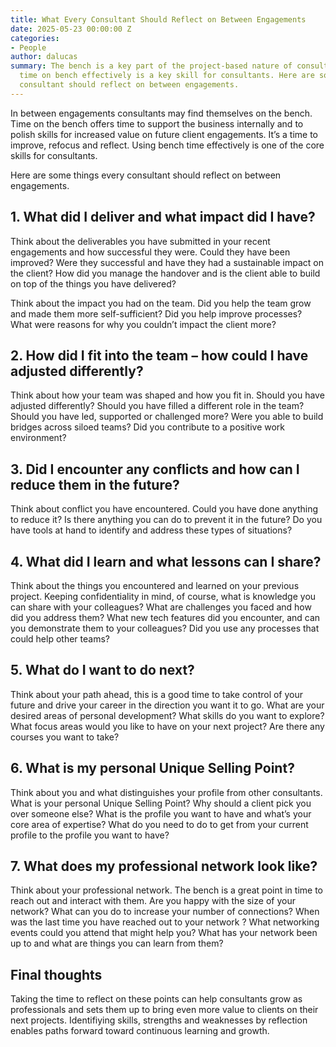```yaml
---
title: What Every Consultant Should Reflect on Between Engagements
date: 2025-05-23 00:00:00 Z
categories:
- People
author: dalucas
summary: The bench is a key part of the project-based nature of consulting and managing
  time on bench effectively is a key skill for consultants. Here are some things every
  consultant should reflect on between engagements.
---
```


In between engagements consultants may find themselves on the bench. Time on the bench offers time to support the business internally and to polish skills for increased value on future client engagements. It’s a time to improve, refocus and reflect. Using bench time effectively is one of the core skills for consultants.

Here are some things every consultant should reflect on between engagements.

## 1. What did I deliver and what impact did I have?

Think about the deliverables you have submitted in your recent engagements and how successful they were. Could they have been improved? Were they successful and have they had a sustainable impact on the client? How did you manage the handover and is the client able to build on top of the things you have delivered?

Think about the impact you had on the team. Did you help the team grow and made them more self-sufficient? Did you help improve processes? What were reasons for why you couldn’t impact the client more?

## 2. How did I fit into the team – how could I have adjusted differently?

Think about how your team was shaped and how you fit in. Should you have adjusted differently? Should you have filled a different role in the team? Should you have led, supported or challenged more? Were you able to build bridges across siloed teams? Did you contribute to a positive work environment?

## 3. Did I encounter any conflicts and how can I reduce them in the future?

Think about conflict you have encountered. Could you have done anything to reduce it? Is there anything you can do to prevent it in the future? Do you have tools at hand to identify and address these types of situations?

## 4. What did I learn and what lessons can I share?

Think about the things you encountered and learned on your previous project. Keeping confidentiality in mind, of course, what is knowledge you can share with your colleagues? What are challenges you faced and how did you address them? What new tech features did you encounter, and can you demonstrate them to your colleagues? Did you use any processes that could help other teams?

## 5. What do I want to do next?

Think about your path ahead, this is a good time to take control of your future and drive your career in the direction you want it to go. What are your desired areas of personal development? What skills do you want to explore? What focus areas would you like to have on your next project? Are there any courses you want to take?

## 6. What is my personal Unique Selling Point?

Think about you and what distinguishes your profile from other consultants. What is your personal Unique Selling Point? Why should a client pick you over someone else? What is the profile you want to have and what’s your core area of expertise? What do you need to do to get from your current profile to the profile you want to have?

## 7. What does my professional network look like? 

Think about your professional network. The bench is a great point in time to reach out and interact with them. Are you happy with the size of your network? What can you do to increase your number of connections? When was the last time you have reached out to your network ? What networking events could you attend that might help you? What has your network been up to and what are things you can learn from them?

## Final thoughts

Taking the time to reflect on these points can help consultants grow as professionals and sets them up to bring even more value to clients on their next projects. Identifiying skills, strengths and weaknesses by reflection enables paths forward toward continuous learning and growth.